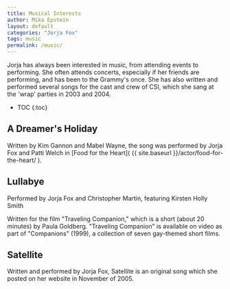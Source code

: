 ```yaml
---
title: Musical Interests
author: Mika Epstein
layout: default
categories: "Jorja Fox"
tags: music
permalink: /music/
---
```


Jorja has always been interested in music, from attending events to performing. She often attends concerts, especially if her friends are performing, and has been to the Grammy's once. She has also written and performed several songs for the cast and crew of CSI, which she sang at the 'wrap' parties in 2003 and 2004.

* TOC
{:toc}

## A Dreamer's Holiday

Written by Kim Gannon and Mabel Wayne, the song was performed by Jorja Fox and Patti Welch in [Food for the Heart]( {{ site.baseurl }}/actor/food-for-the-heart/ ).

## Lullabye

Performed by Jorja Fox and Christopher Martin, featuring Kirsten Holly Smith

Written for the film "Traveling Companion," which is a short (about 20 minutes) by Paula Goldberg. "Traveling Companion" is available on video as part of "Companions" (1999), a collection of seven gay-themed short films.

## Satellite

Written and performed by Jorja Fox, Satellite is an original song which she posted on her website in November of 2005.
